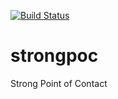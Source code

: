 [![Build Status](https://travis-ci.org/dropbox/strongpoc.svg?branch=master)](https://travis-ci.org/dropbox/strongpoc)

# strongpoc
Strong Point of Contact
